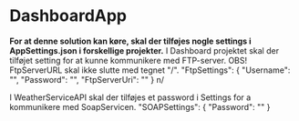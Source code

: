 # DashboardApp


**For at denne solution kan køre, skal der tilføjes nogle settings i AppSettings.json i forskellige projekter.**
I Dashboard projektet skal der tilføjet setting for at kunne kommunikere med FTP-server.
OBS! FtpServerURL skal ikke slutte med tegnet "/".
"FtpSettings": {
    "Username": "",
    "Password": "",
    "FtpServerUri": ""
  }
  n/
  
  I WeatherServiceAPI skal der tilføjes et password i  Settings for a kommunikere med SoapServicen.
   "SOAPSettings": {
    "Password": ""
  }
  
  
  
